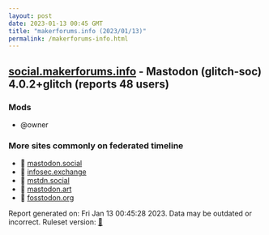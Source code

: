 ```yaml
---
layout: post
date: 2023-01-13 00:45 GMT
title: "makerforums.info (2023/01/13)"
permalink: /makerforums-info.html
---
```


## [social.makerforums.info](https://social.makerforums.info) - Mastodon (glitch-soc) 4.0.2+glitch (reports 48 users)

### Mods
 * @owner

### More sites commonly on federated timeline

* 🐘 [mastodon.social](/mastodon-social.html)
* 🐘 [infosec.exchange](/infosec-exchange.html)
* 🐘 [mstdn.social](/mstdn-social.html)
* 🐘 [mastodon.art](/mastodon-art.html)
* 🐘 [fosstodon.org](/fosstodon-org.html)

Report generated on: Fri Jan 13 00:45:28 2023. Data may be outdated or incorrect.
Ruleset version: [🧁](/version-cupcake)
